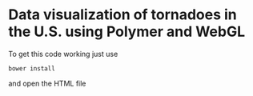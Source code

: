 # Data visualization of tornadoes in the U.S. using Polymer and WebGL


To get this code working just use
```
bower install
```
and open the HTML file

